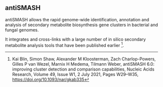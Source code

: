 ## antiSMASH

antiSMASH allows the rapid genome-wide identification,
annotation and analysis of secondary metabolite biosynthesis
gene clusters in bacterial and fungal genomes.

It integrates and cross-links with a large number of in silico
secondary metabolite analysis tools that have been published earlier [^1].

[^1]:
    Kai Blin, Simon Shaw, Alexander M Kloosterman, Zach Charlop-Powers,
    Gilles P van Wezel, Marnix H Medema, Tilmann Weber, antiSMASH 6.0: improving
    cluster detection and comparison capabilities, Nucleic Acids Research,
    Volume 49, Issue W1, 2 July 2021, Pages W29–W35,
    https://doi.org/10.1093/nar/gkab335
